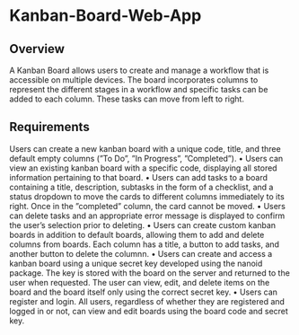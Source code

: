 # Kanban-Board-Web-App

## Overview
A Kanban Board allows users to create and manage a workflow that is accessible on multiple devices. The board incorporates columns to represent the different stages in a workflow and specific tasks can be added to each column. These tasks can move from left to right.

## Requirements
Users can create a new kanban board with a unique code, title, and three default empty columns (”To Do”, ”In Progress”, ”Completed”).
• Users can view an existing kanban board with a specific code, displaying all stored information pertaining to that board.
• Users can add tasks to a board containing a title, description, subtasks in the form of a checklist, and a status dropdown to move the cards to different columns immediately to its right. Once in the ”completed” column, the card cannot be moved.
• Users can delete tasks and an appropriate error message is displayed to confirm the user’s selection prior to deleting.
• Users can create custom kanban boards in addition to default boards, allowing them to add and delete columns from boards. Each column has a title, a button to add tasks, and another button to delete the columnn.
• Users can create and access a kanban board using a unique secret key developed using the nanoid package. The key is stored with the board on the server and returned to the user when requested. The user can view, edit, and delete items on the board and the board itself only using the correct secret key.
• Users can register and login. All users, regardless of whether they are registered and logged in or not, can view and edit boards using the board code and secret key.
